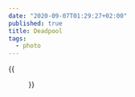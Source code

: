 ```yaml
---
date: "2020-09-07T01:29:27+02:00"
published: true
title: Deadpool
tags:
  - photo
---
```


{{<figure alt="Deadpool" src="/images/2020-09-07-Deadpool.jpg" width="1280">}}
